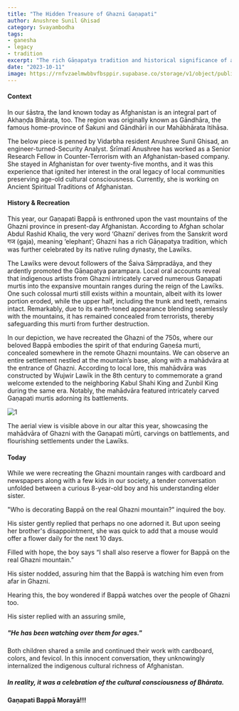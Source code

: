 ```yaml
---
title: "The Hidden Treasure of Ghazni Gaṇapati" 
author: Anushree Sunil Ghisad
category: Svayambodha
tags: 
- ganesha 
- legacy
- tradition
excerpt: "The rich Gāṇapatya tradition and historical significance of a concealed Gaṇapati murti in the Ghazni mountains, highlighting the cultural richness of Afghanistan and its connection to Bhārata."
date: "2023-10-11"
image: https://rnfvzaelmwbbvfbsppir.supabase.co/storage/v1/object/public/brhatwebsite/05dhiti/ghazniganapati.webp
---
```


#### Context

In our śāstra, the land known today as Afghanistan is an integral part of Akhaṇḍa Bhārata, too. The region was originally known as Gāndhāra, the famous home-province of Śakuni and Gāndhārī in our Mahābhārata Itihāsa.

The below piece is penned by Vidarbha resident Anushree Sunil Ghisad, an engineer-turned-Security Analyst. Śrīmatī Anushree has worked as a Senior Research Fellow in Counter-Terrorism with an Afghanistan-based company. She stayed in Afghanistan for over twenty-five months, and it was this experience that ignited her interest in the oral legacy of local communities preserving age-old cultural consciousness. Currently, she is working on Ancient Spiritual Traditions of Afghanistan. 

#### History & Recreation

This year, our Gaṇapati Bappā is enthroned upon the vast mountains of the Ghazni province in present-day Afghanistan. According to Afghan scholar Abdul Rashid Khaliq, the very word ‘Ghazni’ derives from the Sanskrit word गज (gaja), meaning ‘elephant’; Ghazni has a rich Gāṇapatya tradition, which was further celebrated by its native ruling dynasty, the Lawīks. 

The Lawīks were devout followers of the Śaiva Sāṃpradāya, and they ardently promoted the Gāṇapatya parampara. Local oral accounts reveal that indigenous artists from Ghazni intricately carved numerous Gaṇapati murtis into the expansive mountain ranges during the reign of the Lawīks. One such colossal murti still exists within a mountain, albeit with its lower portion eroded, while the upper half, including the trunk and teeth, remains intact.  Remarkably, due to its earth-toned appearance blending seamlessly with the mountains, it has remained concealed from terrorists, thereby safeguarding this murti from further destruction.

In our depiction, we have recreated the Ghazni of the 750s, where our beloved Bappā embodies the spirit of that enduring Gaṇeśa murti, concealed somewhere in the remote Ghazni mountains. We can observe an entire settlement nestled at the mountain’s base, along with a mahādvāra at the entrance of Ghazni. According to local lore, this mahādvāra was constructed by Wujwir Lawīk in the 8th century to commemorate a grand welcome extended to the neighboring Kabul Shahi King and Zunbil King during the same era. Notably, the mahādvāra featured intricately carved Gaṇapati murtis adorning its battlements.

<img class="imageclass2" src="https://rnfvzaelmwbbvfbsppir.supabase.co/storage/v1/object/public/brhatwebsite/01anveshi/hiddentreasure/hiddentreasure2.webp" alt="1"/>

The aerial view is visible above in our altar this year, showcasing the mahādvāra of Ghazni with the Gaṇapati mūrti, carvings on battlements, and flourishing settlements under the Lawīks.

#### Today

While we were recreating the Ghazni mountain ranges with cardboard and newspapers along with a few kids in our society, a tender conversation unfolded between a curious 8-year-old boy and his understanding elder sister. 

"Who is decorating Bappā on the real Ghazni mountain?" inquired the boy. 

His sister gently replied that perhaps no one adorned it. But upon seeing her brother's disappointment, she was quick to add that a mouse would offer a flower daily for the next 10 days. 

Filled with hope, the boy says “I shall also reserve a flower for Bappā on the real Ghazni mountain.” 

His sister nodded, assuring him that the Bappā is watching him even from afar in Ghazni. 

Hearing this, the boy wondered if Bappā watches over the people of Ghazni too. 

His sister replied with an assuring smile, 

##### "He has been watching over them for ages." 

Both children shared a smile and continued their work with cardboard, colors, and fevicol. In this innocent conversation, they unknowingly internalized the indigenous cultural richness of Afghanistan. 

##### In reality, it was a celebration of the cultural consciousness of Bhārata.

**Gaṇapati Bappā Morayā!!!**
